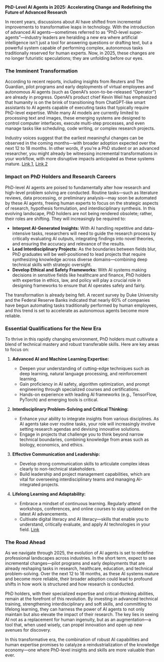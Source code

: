 
**PhD-Level AI Agents in 2025: Accelerating Change and Redefining the Future of Advanced Research**

In recent years, discussions about AI have shifted from incremental improvements to transformative leaps in technology. With the introduction of advanced AI agents—sometimes referred to as “PhD-level super-agents”—industry leaders are heralding a new era where artificial intelligence isn’t just a tool for answering questions or drafting text, but a powerful system capable of performing complex, autonomous tasks traditionally reserved for human experts. Now, in 2025, these changes are no longer futuristic speculations; they are unfolding before our eyes.

### The Imminent Transformation

According to recent reports, including insights from Reuters and The Guardian, pilot programs and early deployments of virtual employees and autonomous AI agents (such as OpenAI’s soon-to-be-released “Operator”) are already in progress. OpenAI’s product chief Kevin Weil has emphasized that humanity is on the brink of transitioning from ChatGPT-like smart assistants to AI agents capable of executing tasks that typically require PhD-level expertise. While many AI models are currently limited to processing text and images, these emerging systems are designed to control computer interfaces, execute multi-step processes, and even manage tasks like scheduling, code writing, or complex research projects.

Industry voices suggest that the earliest meaningful changes can be observed in the coming months—with broader adoption expected over the next 12 to 18 months. In other words, if you’re a PhD student or an advanced researcher, you might already be witnessing incremental transformations in your workflow, with more disruptive impacts anticipated as these systems mature. [Link 1](https://www.theguardian.com/business/2025/jan/06/virtual-employees-could-join-workforce-as-soon-as-this-year-openai-boss-says), [Link 2](https://www.theverge.com/2024/11/13/24295879/openai-agent-operator-autonomous-ai)

### Impact on PhD Holders and Research Careers

PhD-level AI agents are poised to fundamentally alter how research and high-level problem solving are conducted. Routine tasks—such as literature reviews, data processing, or preliminary analysis—may soon be automated by these AI agents, freeing human experts to focus on the strategic aspects of research, hypothesis formulation, and interdisciplinary synthesis. In this evolving landscape, PhD holders are not being rendered obsolete; rather, their roles are shifting. They will increasingly be required to:

- **Interpret AI-Generated Insights:** With AI handling repetitive and data-intensive tasks, researchers will need to guide the research process by critically evaluating AI outputs, integrating findings into novel theories, and ensuring the accuracy and relevance of the results.
- **Lead Interdisciplinary Projects:** As the boundaries between fields blur, PhD graduates will be well-positioned to lead projects that require synthesizing knowledge across diverse domains—combining deep technical skills with strategic oversight.
- **Develop Ethical and Safety Frameworks:** With AI systems making decisions in sensitive fields like healthcare and finance, PhD holders with expertise in ethics, law, and policy will play a crucial role in designing frameworks to ensure that AI operates safely and fairly.

The transformation is already being felt. A recent survey by Duke University and the Federal Reserve Banks indicated that nearly 60% of companies have begun automating tasks traditionally performed by human employees, and this trend is set to accelerate as autonomous agents become more reliable. 

### Essential Qualifications for the New Era

To thrive in this rapidly changing environment, PhD holders must cultivate a blend of technical mastery and robust transferable skills. Here are key areas to focus on:

1. **Advanced AI and Machine Learning Expertise:**  
   - Deepen your understanding of cutting-edge techniques such as deep learning, natural language processing, and reinforcement learning.  
   - Gain proficiency in AI safety, algorithm optimization, and prompt engineering through specialized courses and certifications.  
   - Hands-on experience with leading AI frameworks (e.g., TensorFlow, PyTorch) and emerging tools is critical.

2. **Interdisciplinary Problem-Solving and Critical Thinking:**  
   - Enhance your ability to integrate insights from various disciplines. As AI agents take over routine tasks, your role will increasingly involve setting research agendas and devising innovative solutions.  
   - Engage in projects that challenge you to think beyond narrow technical boundaries, combining knowledge from areas such as biology, economics, and ethics.

3. **Effective Communication and Leadership:**  
   - Develop strong communication skills to articulate complex ideas clearly to non-technical stakeholders.  
   - Build leadership and project management capabilities, which are vital for overseeing interdisciplinary teams and managing AI-integrated projects.

4. **Lifelong Learning and Adaptability:**  
   - Embrace a mindset of continuous learning. Regularly attend workshops, conferences, and online courses to stay updated on the latest AI advancements.  
   - Cultivate digital literacy and AI literacy—skills that enable you to understand, critically evaluate, and apply AI technologies in your field. [Link](https://arxiv.org/abs/2412.12107)

### The Road Ahead

As we navigate through 2025, the evolution of AI agents is set to redefine professional landscapes across industries. In the short term, expect to see incremental changes—pilot programs and early deployments that are already reshaping tasks in research, healthcare, education, and technical problem-solving. Over the next 12 to 18 months, as these AI systems mature and become more reliable, their broader adoption could lead to profound shifts in how work is structured and how research is conducted.

PhD holders, with their specialized expertise and critical-thinking abilities, remain at the forefront of this revolution. By investing in advanced technical training, strengthening interdisciplinary and soft skills, and committing to lifelong learning, they can harness the power of AI agents to not only maintain but also elevate the impact of their research. The key lies in seeing AI not as a replacement for human ingenuity, but as an augmentation—a tool that, when used wisely, can propel innovation and open up new avenues for discovery.

In this transformative era, the combination of robust AI capabilities and human expertise promises to catalyze a reindustrialization of the knowledge economy—one where PhD-level insights and skills are more valuable than ever.
